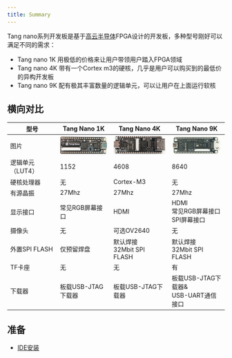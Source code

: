 ```yaml
---
title: Summary
---
```


Tang nano系列开发板是基于[高云半导体](http://www.gowinsemi.com.cn/)FPGA设计的开发板，多种型号刚好可以满足不同的需求：
- Tang nano 1K 用极低的价格来让用户带领用户踏入FPGA领域
- Tang nano 4K 带有一个Cortex m3的硬核，几乎是用户可以购买到的最低价的异构开发板
- Tang nano 9K 配有极其丰富数量的逻辑单元，可以让用户在上面运行软核

## 横向对比

| 型号     | Tang Nano 1K         | Tang Nano 4K   | Tang Nano 9K        |
| --- | -------- | ----------------- | -------- |
| 图片             | ![Generated](./../Tang-Nano/assets/clip_image002.gif) | ![Generated](./../Tang-Nano/assets/clip_image004.gif) | ![Generated](./../Tang-Nano/assets/clip_image006.gif) |
| 逻辑单元（LUT4） | 1152                                                         | 4608                                                         | 8640                                                         |
| 硬核处理器       | 无                                                           | Cortex-M3                                                    | 无                                                           |
| 有源晶振         | 27Mhz                                                        | 27Mhz                                                        | 27Mhz                                                        |
| 显示接口         | 常见RGB屏幕接口                                              | HDMI                                                         | HDMI<br>  常见RGB屏幕接口<br>  SPI屏幕接口                       |
| 摄像头           | 无                                                           | 可选OV2640                                                   | 无                                                           |
| 外置SPI FLASH    | 仅预留焊盘                                                   | 默认焊接<br>32Mbit SPI FLASH                                     | 默认焊接<br>32Mbit SPI FLASH                                     |
| TF卡座           | 无                                                           | 无                                                           | 有                                                           |
| 下载器           | 板载USB-JTAG下载器                                           | 板载USB-JTAG下载器                                           | 板载USB-JTAG下载器&<br>USB-UART通信接口                                    |


## 准备

- [IDE安装](./get_started/install-the-ide.md)

